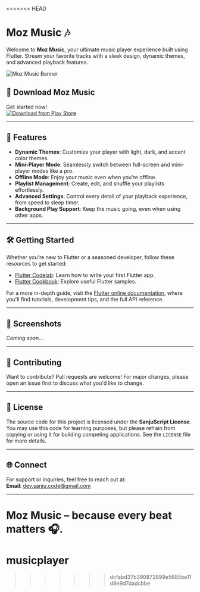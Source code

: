 <<<<<<< HEAD
# Moz Music 🎶  
Welcome to **Moz Music**, your ultimate music player experience built using Flutter. Stream your favorite tracks with a sleek design, dynamic themes, and advanced playback features.

![Moz Music Banner](https://github.com/SanjuScript/moz-music/assets/132326559/63cc2dd7-a8a4-40b6-a377-66a7e7f79b37)

## 🚀 Download Moz Music  
Get started now!  
[![Download from Play Store](https://img.shields.io/badge/Download%20on-Play%20Store-green)](https://play.google.com/store/apps/details?id=in.sanju.music_player)

---

## 🌟 Features  
- **Dynamic Themes**: Customize your player with light, dark, and accent color themes.  
- **Mini-Player Mode**: Seamlessly switch between full-screen and mini-player modes like a pro.  
- **Offline Mode**: Enjoy your music even when you're offline.  
- **Playlist Management**: Create, edit, and shuffle your playlists effortlessly.  
- **Advanced Settings**: Control every detail of your playback experience, from speed to sleep timer.  
- **Background Play Support**: Keep the music going, even when using other apps.  

---

## 🛠 Getting Started  
Whether you're new to Flutter or a seasoned developer, follow these resources to get started:

- [Flutter Codelab](https://docs.flutter.dev/get-started/codelab): Learn how to write your first Flutter app.
- [Flutter Cookbook](https://docs.flutter.dev/cookbook): Explore useful Flutter samples.

For a more in-depth guide, visit the [Flutter online documentation](https://docs.flutter.dev/), where you'll find tutorials, development tips, and the full API reference.

---

## 📸 Screenshots  
*Coming soon...*

---

## 🤝 Contributing  
Want to contribute? Pull requests are welcome! For major changes, please open an issue first to discuss what you'd like to change.

---

## 📄 License  
The source code for this project is licensed under the **SanjuScript License**.  
You may use this code for learning purposes, but please refrain from copying or using it for building competing applications. See the `LICENSE` file for more details.

---

## 🌐 Connect  
For support or inquiries, feel free to reach out at:  
**Email**: [dev.sanju.code@gmail.com](mailto:dev.sanju.codes@gmail.com)

---

**Moz Music** – because every beat matters 🎧.
=======
# musicplayer
>>>>>>> dcfabd37b390872899e5685be11d8e9d7dadcbbe
